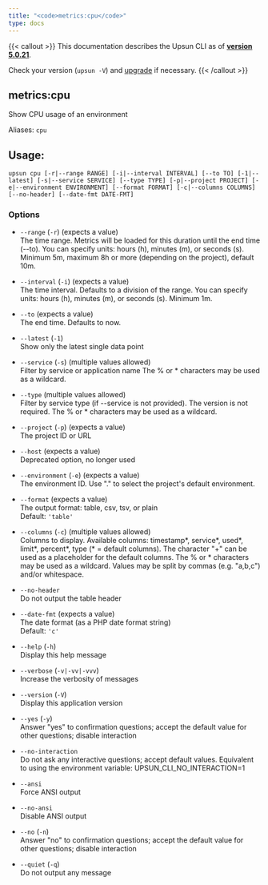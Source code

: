 ```yaml
---
title: "<code>metrics:cpu</code>"
type: docs
---
```


{{< callout >}}
  This documentation describes the Upsun CLI as of **[version 5.0.21](https://github.com/platformsh/cli/releases/tag/5.0.21)**.
  
  Check your version (`upsun -V`) and [upgrade](/cli/#upgrade-the-cli) if necessary.
{{< /callout >}}

metrics:cpu
-----------
Show CPU usage of an environment

Aliases: `cpu`

## Usage:

```
upsun cpu [-r|--range RANGE] [-i|--interval INTERVAL] [--to TO] [-1|--latest] [-s|--service SERVICE] [--type TYPE] [-p|--project PROJECT] [-e|--environment ENVIRONMENT] [--format FORMAT] [-c|--columns COLUMNS] [--no-header] [--date-fmt DATE-FMT]
```

### Options

* `--range` (`-r`) (expects a value)  
  The time range. Metrics will be loaded for this duration until the end time (--to).
You can specify units: hours (h), minutes (m), or seconds (s).
Minimum 5m, maximum 8h or more (depending on the project), default 10m.

* `--interval` (`-i`) (expects a value)  
  The time interval. Defaults to a division of the range.
You can specify units: hours (h), minutes (m), or seconds (s).
Minimum 1m.

* `--to` (expects a value)  
  The end time. Defaults to now.

* `--latest` (`-1`)  
  Show only the latest single data point

* `--service` (`-s`) (multiple values allowed)  
  Filter by service or application name
The % or * characters may be used as a wildcard.

* `--type` (multiple values allowed)  
  Filter by service type (if --service is not provided). The version is not required.
The % or * characters may be used as a wildcard.

* `--project` (`-p`) (expects a value)  
  The project ID or URL

* `--host` (expects a value)  
  Deprecated option, no longer used

* `--environment` (`-e`) (expects a value)  
  The environment ID. Use "." to select the project's default environment.

* `--format` (expects a value)  
  The output format: table, csv, tsv, or plain  
  Default: `'table'`

* `--columns` (`-c`) (multiple values allowed)  
  Columns to display.
Available columns: timestamp*, service*, used*, limit*, percent*, type (* = default columns).
The character "+" can be used as a placeholder for the default columns.
The % or * characters may be used as a wildcard.
Values may be split by commas (e.g. "a,b,c") and/or whitespace.

* `--no-header`  
  Do not output the table header

* `--date-fmt` (expects a value)  
  The date format (as a PHP date format string)  
  Default: `'c'`

* `--help` (`-h`)  
  Display this help message

* `--verbose` (`-v|-vv|-vvv`)  
  Increase the verbosity of messages

* `--version` (`-V`)  
  Display this application version

* `--yes` (`-y`)  
  Answer "yes" to confirmation questions; accept the default value for other questions; disable interaction

* `--no-interaction`  
  Do not ask any interactive questions; accept default values. Equivalent to using the environment variable: UPSUN_CLI_NO_INTERACTION=1

* `--ansi`  
  Force ANSI output

* `--no-ansi`  
  Disable ANSI output

* `--no` (`-n`)  
  Answer "no" to confirmation questions; accept the default value for other questions; disable interaction

* `--quiet` (`-q`)  
  Do not output any message



